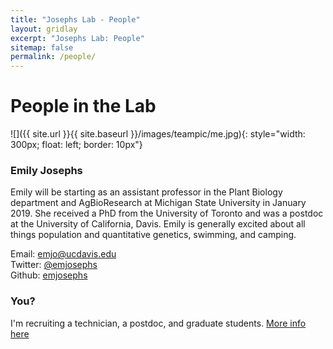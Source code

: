 ```yaml
---
title: "Josephs Lab - People"
layout: gridlay
excerpt: "Josephs Lab: People"
sitemap: false
permalink: /people/
---
```


# People in the Lab



![]({{ site.url }}{{ site.baseurl }}/images/teampic/me.jpg){: style="width: 300px; float: left; border: 10px"}
### Emily Josephs

Emily will be starting as an assistant professor in the Plant Biology department and AgBioResearch at Michigan State University in January 2019. She received a PhD from the University of Toronto and was a postdoc at the University of California, Davis. Emily is generally excited about all things population and quantitative genetics, swimming, and camping. 

Email: emjo@ucdavis.edu <br>
Twitter: [@emjosephs](https://twitter.com/emjosephs)  
Github: [emjosephs](https://github.com/emjosephs/) <br>


### You?
I'm recruiting a technician, a postdoc, and graduate students.
[More info here](/join/)








